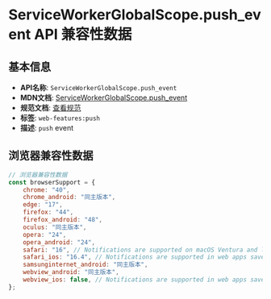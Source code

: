 # ServiceWorkerGlobalScope.push_event API 兼容性数据

## 基本信息

- **API名称**: `ServiceWorkerGlobalScope.push_event`
- **MDN文档**: [ServiceWorkerGlobalScope.push_event](https://developer.mozilla.org/docs/Web/API/ServiceWorkerGlobalScope/push_event)
- **规范文档**: [查看规范](https://w3c.github.io/push-api/#extensions-to-the-serviceworkerglobalscope-interface,https://w3c.github.io/push-api/#dom-serviceworkerglobalscope-onpush)
- **标签**: `web-features:push`
- **描述**: `push` event

## 浏览器兼容性数据

```javascript
// 浏览器兼容性数据
const browserSupport = {
    chrome: "40",
    chrome_android: "同主版本",
    edge: "17",
    firefox: "44",
    firefox_android: "48",
    oculus: "同主版本",
    opera: "24",
    opera_android: "24",
    safari: "16", // Notifications are supported on macOS Ventura and later.,
    safari_ios: "16.4", // Notifications are supported in web apps saved to the home screen.,
    samsunginternet_android: "同主版本",
    webview_android: "同主版本",
    webview_ios: false, // Notifications are supported in web apps saved to the home screen.,
};

```

